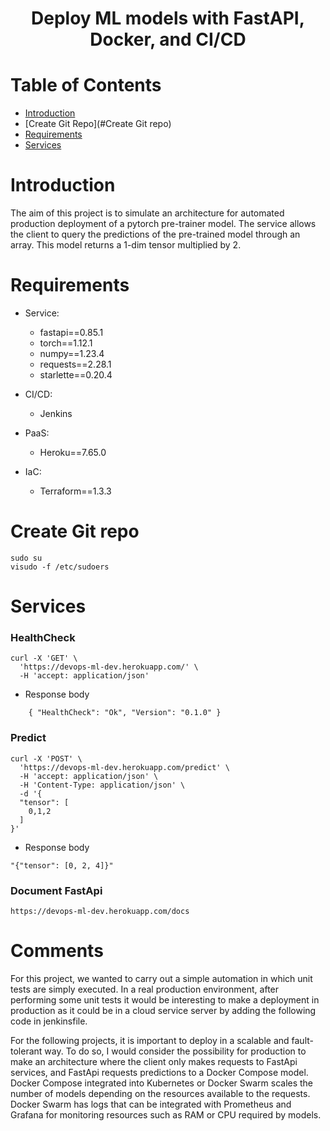 <h1 align="center"> Deploy ML models with FastAPI, Docker, and CI/CD </h1>

# Table of Contents

- [Introduction](#Introduction)
- [Create Git Repo](#Create Git repo)
- [Requirements](#Requirements)
- [Services](#Services)
# Introduction

The aim of this project is to simulate an architecture for automated production deployment of a pytorch pre-trainer model. The service allows the client to query the predictions of the pre-trained model through an array.
This model returns a 1-dim tensor multiplied by 2.
# Requirements
- Service:

  - fastapi==0.85.1
  - torch==1.12.1
  - numpy==1.23.4
  - requests==2.28.1
  - starlette==0.20.4
  
- CI/CD:

  - Jenkins

- PaaS:
  - Heroku==7.65.0

- IaC:
  - Terraform==1.3.3

# Create Git repo
    sudo su    
    visudo -f /etc/sudoers

# Services
### **HealthCheck**

    curl -X 'GET' \
      'https://devops-ml-dev.herokuapp.com/' \
      -H 'accept: application/json'


- Response body

`    {
      "HealthCheck": "Ok",
      "Version": "0.1.0"
    }`

### **Predict**

    curl -X 'POST' \
      'https://devops-ml-dev.herokuapp.com/predict' \
      -H 'accept: application/json' \
      -H 'Content-Type: application/json' \
      -d '{
      "tensor": [
        0,1,2
      ]
    }'


- Response body

`"{"tensor": [0, 2, 4]}"`

### **Document FastApi**

`https://devops-ml-dev.herokuapp.com/docs`


# Comments
For this project, we wanted to carry out a simple automation in which unit tests are simply executed.
In a real production environment, after performing some unit tests it would be interesting to make a deployment in production as it could be in a cloud service server by adding the following code in jenkinsfile. 

For the following projects, it is important to deploy in a scalable and fault-tolerant way. To do so, I would consider the possibility for production to make an architecture where the client only makes requests to FastApi services, and FastApi requests predictions to a Docker Compose model.
  Docker Compose integrated into Kubernetes or Docker Swarm scales the number of models depending on the resources available to the requests.
  Docker Swarm has logs that can be integrated with Prometheus and Grafana for monitoring resources such as RAM or CPU required by models. 



